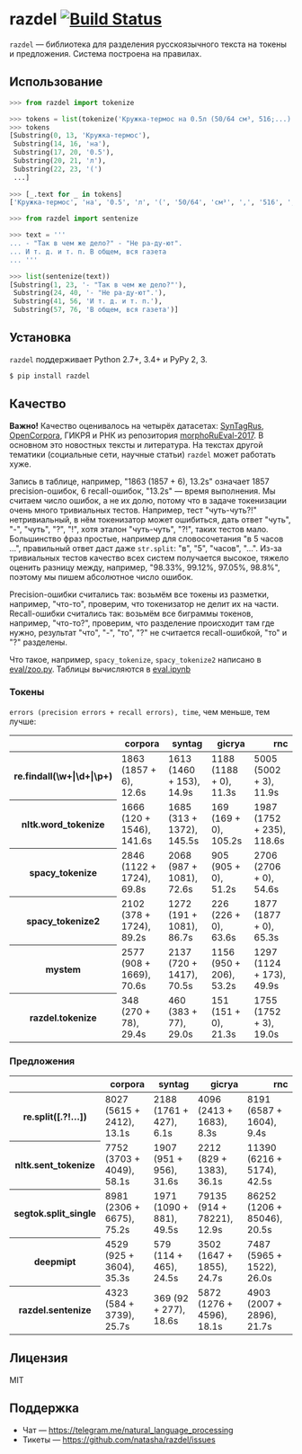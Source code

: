 # razdel [![Build Status](https://travis-ci.org/natasha/razdel.svg?branch=master)](https://travis-ci.org/natasha/razdel)

`razdel` — библиотека для разделения русскоязычного текста на токены и предложения. Система построена на правилах. 

## Использование

```python
>>> from razdel import tokenize

>>> tokens = list(tokenize('Кружка-термос на 0.5л (50/64 см³, 516;...)'))
>>> tokens
[Substring(0, 13, 'Кружка-термос'),
 Substring(14, 16, 'на'),
 Substring(17, 20, '0.5'),
 Substring(20, 21, 'л'),
 Substring(22, 23, '(')
 ...]
 
>>> [_.text for _ in tokens]
['Кружка-термос', 'на', '0.5', 'л', '(', '50/64', 'см³', ',', '516', ';', '...', ')']
```

```python
>>> from razdel import sentenize

>>> text = '''
... - "Так в чем же дело?" - "Не ра-ду-ют".
... И т. д. и т. п. В общем, вся газета
... '''

>>> list(sentenize(text))
[Substring(1, 23, '- "Так в чем же дело?"'),
 Substring(24, 40, '- "Не ра-ду-ют".'),
 Substring(41, 56, 'И т. д. и т. п.'),
 Substring(57, 76, 'В общем, вся газета')]
```

## Установка

`razdel` поддерживает Python 2.7+, 3.4+ и PyPy 2, 3.

```bash
$ pip install razdel
```

## Качество

**Важно!** Качество оценивалось на четырёх датасетах: [SynTagRus](https://github.com/UniversalDependencies/UD_Russian-SynTagRus), [OpenCorpora](http://opencorpora.org), ГИКРЯ и РНК из репозитория [morphoRuEval-2017](https://github.com/dialogue-evaluation/morphoRuEval-2017). В основном это новостных тексты и литература. На текстах другой тематики (социальные сети, научные статьи) `razdel` может работать хуже.

Запись в таблице, например, "1863 (1857 + 6), 13.2s" означает 1857 precision-ошибок, 6 recall-ошибок, "13.2s" — время выполнения. Мы считаем число ошибок, а не их долю, потому что в задаче токенизации очень много тривиальных тестов. Например, тест "чуть-чуть?!" нетривиальный, в нём токенизатор может ошибиться, дать ответ "чуть", "-", "чуть", "?", "!",  хотя эталон "чуть-чуть", "?!", таких тестов мало. Большинство фраз простые, например для словосочетания "в 5 часов ...", правильный ответ даст даже `str.split`: "в", "5", "часов", "...". Из-за тривиальных тестов качество всех систем получается высокое, тяжело оценить разницу между, например, "98.33%, 99.12%, 97.05%, 98.8%", поэтому мы пишем абсолютное число ошибок.

Precision-ошибки считались так: возьмём все токены из разметки, например, "что-то", проверим, что токенизатор не делит их на части. Recall-ошибки считались так: возьмём все биграммы токенов, например, "что-то?", проверим, что разделение происходит там где нужно, результат "что", "-", "то", "?" не считается recall-ошибкой, "то" и "?" разделены.

Что такое, например, `spacy_tokenize`, `spacy_tokenize2` написано в [eval/zoo.py](https://github.com/natasha/razdel/blob/master/razdel/eval/zoo.py). Таблицы вычисляются в [eval.ipynb](https://github.com/natasha/razdel/blob/master/eval.ipynb)

### Токены
`errors (precision errors + recall errors), time`, чем меньше, тем лучше:
<table border="0" class="dataframe">
  <thead>
    <tr style="text-align: right;">
      <th></th>
      <th>corpora</th>
      <th>syntag</th>
      <th>gicrya</th>
      <th>rnc</th>
    </tr>
  </thead>
  <tbody>
    <tr>
      <th>re.findall(\w+|\d+|\p+)</th>
      <td>1863 (1857 + 6), 12.6s</td>
      <td>1613 (1460 + 153), 14.9s</td>
      <td>1188 (1188 + 0), 11.3s</td>
      <td>5005 (5002 + 3), 11.9s</td>
    </tr>
    <tr>
      <th>nltk.word_tokenize</th>
      <td>1666 (120 + 1546), 141.6s</td>
      <td>1685 (313 + 1372), 145.5s</td>
      <td>169 (169 + 0), 105.2s</td>
      <td>1987 (1752 + 235), 118.6s</td>
    </tr>
    <tr>
      <th>spacy_tokenize</th>
      <td>2846 (1122 + 1724), 69.8s</td>
      <td>2068 (987 + 1081), 72.6s</td>
      <td>905 (905 + 0), 51.2s</td>
      <td>2706 (2706 + 0), 54.6s</td>
    </tr>
    <tr>
      <th>spacy_tokenize2</th>
      <td>2102 (378 + 1724), 89.2s</td>
      <td>1272 (191 + 1081), 86.7s</td>
      <td>226 (226 + 0), 63.6s</td>
      <td>1877 (1877 + 0), 65.3s</td>
    </tr>
    <tr>
      <th>mystem</th>
      <td>2577 (908 + 1669), 70.6s</td>
      <td>2137 (720 + 1417), 70.5s</td>
      <td>1156 (950 + 206), 53.2s</td>
      <td>1297 (1124 + 173), 49.9s</td>
    </tr>
    <tr>
      <th>razdel.tokenize</th>
      <td>348 (270 + 78), 29.4s</td>
      <td>460 (383 + 77), 29.0s</td>
      <td>151 (151 + 0), 21.3s</td>
      <td>1755 (1752 + 3), 19.0s</td>
    </tr>
  </tbody>
</table>

### Предложения
<table border="0" class="dataframe">
  <thead>
    <tr style="text-align: right;">
      <th></th>
      <th>corpora</th>
      <th>syntag</th>
      <th>gicrya</th>
      <th>rnc</th>
    </tr>
  </thead>
  <tbody>
    <tr>
      <th>re.split([.?!…])</th>
      <td>8027 (5615 + 2412), 13.1s</td>
      <td>2188 (1761 + 427), 6.1s</td>
      <td>4096 (2413 + 1683), 8.3s</td>
      <td>8191 (6587 + 1604), 9.4s</td>
    </tr>
    <tr>
      <th>nltk.sent_tokenize</th>
      <td>7752 (3703 + 4049), 58.1s</td>
      <td>1907 (951 + 956), 31.6s</td>
      <td>2212 (829 + 1383), 36.1s</td>
      <td>11390 (6216 + 5174), 42.5s</td>
    </tr>
    <tr>
      <th>segtok.split_single</th>
      <td>8981 (2306 + 6675), 75.2s</td>
      <td>1971 (1090 + 881), 49.5s</td>
      <td>79135 (914 + 78221), 12.9s</td>
      <td>86252 (1206 + 85046), 20.5s</td>
    </tr>
    <tr>
      <th>deepmipt</th>
      <td>4529 (925 + 3604), 35.3s</td>
      <td>579 (114 + 465), 24.5s</td>
      <td>3502 (1647 + 1855), 24.7s</td>
      <td>7487 (5965 + 1522), 26.0s</td>
    </tr>
    <tr>
      <th>razdel.sentenize</th>
      <td>4323 (584 + 3739), 25.7s</td>
      <td>369 (92 + 277), 18.6s</td>
      <td>5872 (1276 + 4596), 18.1s</td>
      <td>4903 (2007 + 2896), 21.7s</td>
    </tr>
  </tbody>
</table>

## Лицензия

MIT

## Поддержка

- Чат — https://telegram.me/natural_language_processing
- Тикеты — https://github.com/natasha/razdel/issues

